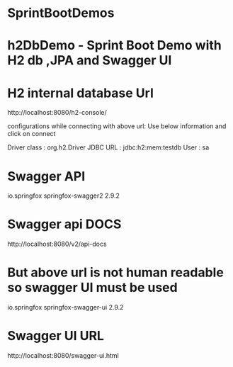 # SprintBootDemos

# h2DbDemo - Sprint Boot Demo with H2 db ,JPA and Swagger UI
 
# H2 internal database Url
http://localhost:8080/h2-console/

configurations while connecting with above url:
Use below information and click on connect

Driver class : org.h2.Driver
JDBC URL : jdbc:h2:mem:testdb
User     : sa


# Swagger API 

<dependency>
    <groupId>io.springfox</groupId>
    <artifactId>springfox-swagger2</artifactId>
    <version>2.9.2</version>
</dependency>


# Swagger api DOCS
http://localhost:8080/v2/api-docs

# But above url is not human readable so swagger UI must be used

<dependency>
    <groupId>io.springfox</groupId>
    <artifactId>springfox-swagger-ui</artifactId>
    <version>2.9.2</version>
</dependency>

# Swagger UI URL 

http://localhost:8080/swagger-ui.html
